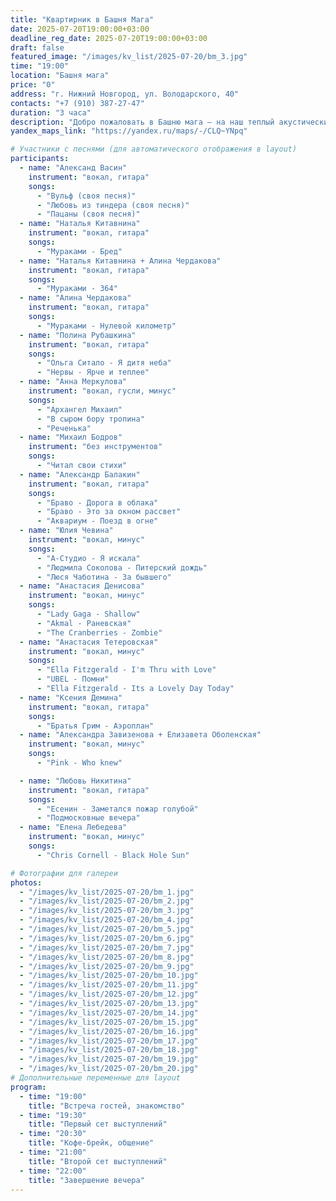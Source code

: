 ```yaml
---
title: "Квартирник в Башня Мага"
date: 2025-07-20T19:00:00+03:00
deadline_reg_date: 2025-07-20T19:00:00+03:00
draft: false
featured_image: "/images/kv_list/2025-07-20/bm_3.jpg"
time: "19:00"
location: "Башня мага"
price: "0"
address: "г. Нижний Новгород, ул. Володарского, 40"
contacts: "+7 (910) 387-27-47"
duration: "3 часа"
description: "Добро пожаловать в Башню мага — на наш теплый акустический концерт"
yandex_maps_link: "https://yandex.ru/maps/-/CLQ~YNpq"

# Участники с песнями (для автоматического отображения в layout)
participants:
  - name: "Александ Васин"
    instrument: "вокал, гитара"
    songs:
      - "Вульф (своя песня)"
      - "Любовь из тиндера (своя песня)"
      - "Пацаны (своя песня)"
  - name: "Наталья Китавнина"
    instrument: "вокал, гитара"
    songs:
      - "Мураками - Бред"
  - name: "Наталья Китавнина + Алина Чердакова"
    instrument: "вокал, гитара"
    songs:
      - "Мураками - 364"
  - name: "Алина Чердакова"
    instrument: "вокал, гитара"
    songs:
      - "Мураками - Нулевой километр"
  - name: "Полина Рубашкина"
    instrument: "вокал, гитара"
    songs:
      - "Ольга Ситало - Я дитя неба"
      - "Нервы - Ярче и теплее"
  - name: "Анна Меркулова"
    instrument: "вокал, гусли, минус"
    songs:
      - "Архангел Михаил"
      - "В сыром бору тропина"
      - "Реченька"
  - name: "Михаил Бодров"
    instrument: "без инструментов"
    songs:
      - "Читал свои стихи"
  - name: "Александр Балакин"
    instrument: "вокал, гитара"
    songs:
      - "Браво - Дорога в облака"
      - "Браво - Это за окном рассвет"
      - "Аквариум - Поезд в огне"
  - name: "Юлия Чевина"
    instrument: "вокал, минус"
    songs:
      - "А-Студио - Я искала"
      - "Людмила Соколова - Питерский дождь"
      - "Люся Чаботина - За бывшего"
  - name: "Анастасия Денисовa"
    instrument: "вокал, минус"
    songs:
      - "Lady Gaga - Shallow"
      - "Akmal - Раневская"
      - "The Cranberries - Zombie"
  - name: "Анастасия Тетеровская"
    instrument: "вокал, минус"
    songs:
      - "Ella Fitzgerald - I'm Thru with Love"
      - "UBEL - Помни"
      - "Ella Fitzgerald - Its a Lovely Day Today"
  - name: "Ксения Демина"
    instrument: "вокал, гитара"
    songs:
      - "Братья Грим - Аэроплан"
  - name: "Александра Завизенова + Елизавета Оболенская"
    instrument: "вокал, минус"
    songs:
      - "Pink - Who knew"

  - name: "Любовь Никитина"
    instrument: "вокал, гитара"
    songs:
      - "Eceнин - Заметался пожар голубой"
      - "Подмосковные вечера"
  - name: "Eлена Лебедева"
    instrument: "вокал, минус"
    songs:
      - "Chris Cornell - Black Hole Sun"

# Фотографии для галереи
photos:
  - "/images/kv_list/2025-07-20/bm_1.jpg"
  - "/images/kv_list/2025-07-20/bm_2.jpg"
  - "/images/kv_list/2025-07-20/bm_3.jpg"
  - "/images/kv_list/2025-07-20/bm_4.jpg"
  - "/images/kv_list/2025-07-20/bm_5.jpg"
  - "/images/kv_list/2025-07-20/bm_6.jpg"
  - "/images/kv_list/2025-07-20/bm_7.jpg"
  - "/images/kv_list/2025-07-20/bm_8.jpg"
  - "/images/kv_list/2025-07-20/bm_9.jpg"
  - "/images/kv_list/2025-07-20/bm_10.jpg"
  - "/images/kv_list/2025-07-20/bm_11.jpg"
  - "/images/kv_list/2025-07-20/bm_12.jpg"
  - "/images/kv_list/2025-07-20/bm_13.jpg"
  - "/images/kv_list/2025-07-20/bm_14.jpg"
  - "/images/kv_list/2025-07-20/bm_15.jpg"
  - "/images/kv_list/2025-07-20/bm_16.jpg"
  - "/images/kv_list/2025-07-20/bm_17.jpg"
  - "/images/kv_list/2025-07-20/bm_18.jpg"
  - "/images/kv_list/2025-07-20/bm_19.jpg"
  - "/images/kv_list/2025-07-20/bm_20.jpg"
# Дополнительные переменные для layout
program:
  - time: "19:00"
    title: "Встреча гостей, знакомство"
  - time: "19:30"
    title: "Первый сет выступлений"
  - time: "20:30"
    title: "Кофе-брейк, общение"
  - time: "21:00"
    title: "Второй сет выступлений"
  - time: "22:00"
    title: "Завершение вечера"
---
```

